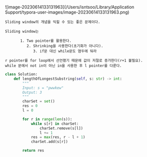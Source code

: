 ![image-20230614133131963](/Users/isntsoo/Library/Application Support/typora-user-images/image-20230614133131963.png)


~~~asciiarmor
Sliding window의 개념을 익힐 수 있는 좋은 문제이다.

Sliding window는

       1. Two pointer를 활용한다.
          2. Shrinking을 사용한다(초기화가 아니다).
             3. if문 대신 while문도 염두에 둬라

r pointer를 for loop에서 선언했기 때문에 값이 저절로 증가한다(r+1 불필요).
while 문에서 not in이 아닌 in을 사용한 후 l pointer를 다룬다.
~~~

~~~python
class Solution:
    def lengthOfLongestSubstring(self, s: str) -> int:
        """
        Input: s = "pwwkew"
        Output: 3
        """
        charSet = set()
        res = 0
        l = 0

        for r in range(len(s)):
            while s[r] in charSet:
                charSet.remove(s[l])
                l += 1
            res = max(res, r - l + 1)
            charSet.add(s[r])

        return res
~~~